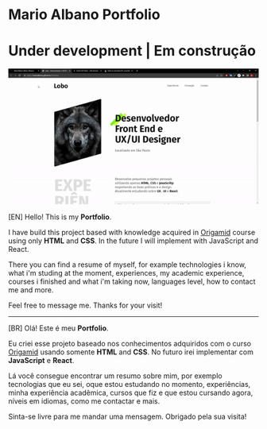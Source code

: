 # Mario Albano Portfolio

# Under development | Em construção

<img src="img/portfolio-site.gif">

[EN] Hello! This is my **Portfolio**. 

I have build this project based with knowledge acquired in <a href="https://www.origamid.com/">Origamid</a> course using only **HTML** and **CSS**. In the future I will implement with JavaScript and React. 

There you can find a resume of myself, for example technologies i know, what i'm studing at the moment, experiences, my academic experience, courses i finished and what i'm taking now, languages level, how to contact me and more.

Feel free to message me. Thanks for your visit!

-------------------------------------------------------------------------------------------------------------------------------------------------------------------------

[BR] Olá! Este é meu **Portfolio**.

Eu criei esse projeto baseado nos conhecimentos adquiridos com o curso <a href="https://www.origamid.com/">Origamid</a> usando somente **HTML** and **CSS**. No futuro irei implementar com **JavaScript** e **React**.

Lá você consegue encontrar um resumo sobre mim, por exemplo tecnologias que eu sei, oque estou estudando no momento, experiências, minha experiência acadêmica, cursos que fiz e que estou cursando agora, níveis em idiomas, como me contactar e mais.

Sinta-se livre para me mandar uma mensagem. Obrigado pela sua visita!
